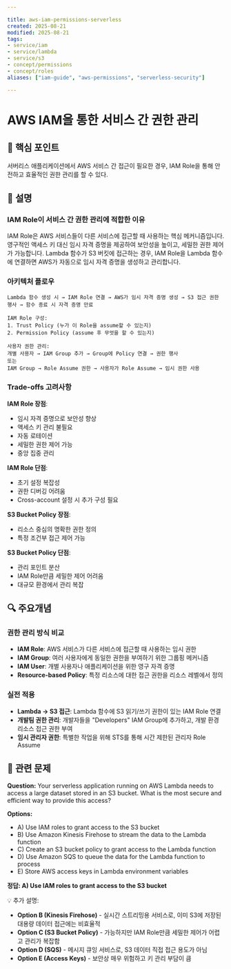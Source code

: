```yaml
---

title: aws-iam-permissions-serverless
created: 2025-08-21
modified: 2025-08-21
tags:
- service/iam
- service/lambda
- service/s3
- concept/permissions
- concept/roles
aliases: ["iam-guide", "aws-permissions", "serverless-security"]

---
```


# AWS IAM을 통한 서비스 간 권한 관리

## 🎯 핵심 포인트

서버리스 애플리케이션에서 AWS 서비스 간 접근이 필요한 경우, IAM Role을 통해 안전하고 효율적인 권한 관리를 할 수 있다.

## 📝 설명

### IAM Role이 서비스 간 권한 관리에 적합한 이유

IAM Role은 AWS 서비스들이 다른 서비스에 접근할 때 사용하는 핵심 메커니즘입니다. 영구적인 액세스 키 대신 임시 자격 증명을 제공하여 보안성을 높이고, 세밀한 권한 제어가 가능합니다. Lambda 함수가 S3 버킷에 접근하는 경우, IAM Role을 Lambda 함수에 연결하면 AWS가 자동으로 임시 자격 증명을 생성하고 관리합니다.

### 아키텍처 플로우

```
Lambda 함수 생성 시 → IAM Role 연결 → AWS가 임시 자격 증명 생성 → S3 접근 권한 행사 → 함수 종료 시 자격 증명 만료

IAM Role 구성:
1. Trust Policy (누가 이 Role을 assume할 수 있는지)
2. Permission Policy (assume 후 무엇을 할 수 있는지)

사용자 권한 관리:
개별 사용자 → IAM Group 추가 → Group에 Policy 연결 → 권한 행사
또는
IAM Group → Role Assume 권한 → 사용자가 Role Assume → 임시 권한 사용
```

### Trade-offs 고려사항

**IAM Role 장점**:
- 임시 자격 증명으로 보안성 향상
- 액세스 키 관리 불필요
- 자동 로테이션
- 세밀한 권한 제어 가능
- 중앙 집중 관리

**IAM Role 단점**:
- 초기 설정 복잡성
- 권한 디버깅 어려움
- Cross-account 설정 시 추가 구성 필요

**S3 Bucket Policy 장점**:
- 리소스 중심의 명확한 권한 정의
- 특정 조건부 접근 제어 가능

**S3 Bucket Policy 단점**:
- 관리 포인트 분산
- IAM Role만큼 세밀한 제어 어려움
- 대규모 환경에서 관리 복잡

## 🔍 주요개념

### 권한 관리 방식 비교

- **IAM Role**: AWS 서비스가 다른 서비스에 접근할 때 사용하는 임시 권한
- **IAM Group**: 여러 사용자에게 동일한 권한을 부여하기 위한 그룹핑 메커니즘
- **IAM User**: 개별 사용자나 애플리케이션을 위한 영구 자격 증명
- **Resource-based Policy**: 특정 리소스에 대한 접근 권한을 리소스 레벨에서 정의

### 실전 적용

- **Lambda → S3 접근**: Lambda 함수에 S3 읽기/쓰기 권한이 있는 IAM Role 연결
- **개발팀 권한 관리**: 개발자들을 "Developers" IAM Group에 추가하고, 개발 환경 리소스 접근 권한 부여
- **임시 관리자 권한**: 특별한 작업을 위해 STS를 통해 시간 제한된 관리자 Role Assume

## 📝 관련 문제

**Question:** Your serverless application running on AWS Lambda needs to access a large dataset stored in an S3 bucket. What is the most secure and efficient way to provide this access?

**Options:**

- A) Use IAM roles to grant access to the S3 bucket
- B) Use Amazon Kinesis Firehose to stream the data to the Lambda function  
- C) Create an S3 bucket policy to grant access to the Lambda function
- D) Use Amazon SQS to queue the data for the Lambda function to process
- E) Store AWS access keys in Lambda environment variables

**정답: A) Use IAM roles to grant access to the S3 bucket**

💡 추가 설명:

- **Option B (Kinesis Firehose)** - 실시간 스트리밍용 서비스로, 이미 S3에 저장된 대용량 데이터 접근에는 비효율적
- **Option C (S3 Bucket Policy)** - 가능하지만 IAM Role만큼 세밀한 제어가 어렵고 관리가 복잡함
- **Option D (SQS)** - 메시지 큐잉 서비스로, S3 데이터 직접 접근 용도가 아님
- **Option E (Access Keys)** - 보안상 매우 위험하고 키 관리 부담이 큼